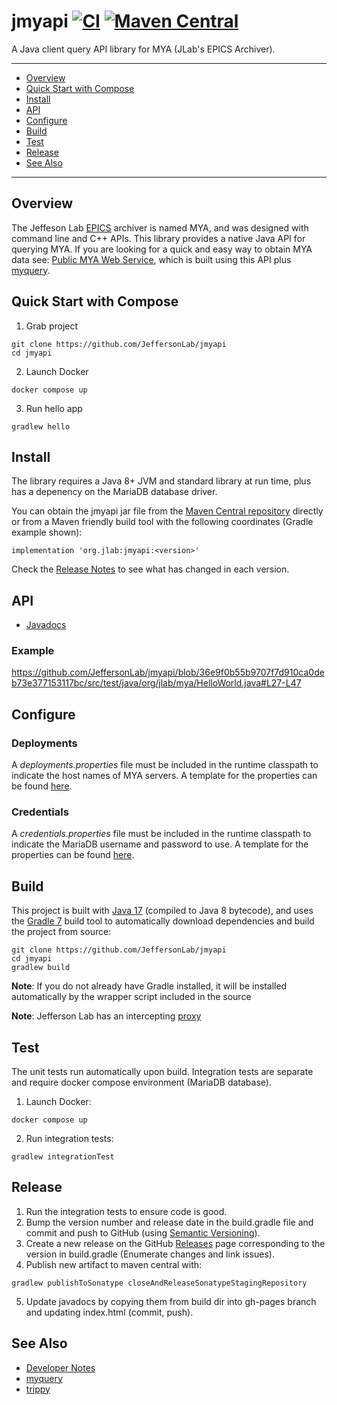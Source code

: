 # jmyapi [![CI](https://github.com/JeffersonLab/jmyapi/actions/workflows/ci.yml/badge.svg)](https://github.com/JeffersonLab/jmyapi/actions/workflows/ci.yml) [![Maven Central](https://badgen.net/maven/v/maven-central/org.jlab/jmyapi)](https://repo1.maven.org/maven2/org/jlab/jmyapi/)
A Java client query API library for MYA (JLab's EPICS Archiver).  

---
- [Overview](https://github.com/JeffersonLab/jmyapi#overview)
- [Quick Start with Compose](https://github.com/JeffersonLab/jmyapi#quick-start-with-compose)   
- [Install](https://github.com/JeffersonLab/jmyapi#install)
- [API](https://github.com/JeffersonLab/jmyapi#api) 
- [Configure](https://github.com/JeffersonLab/jmyapi#configure) 
- [Build](https://github.com/JeffersonLab/jmyapi#build)
- [Test](https://github.com/JeffersonLab/jmyapi#test)
- [Release](https://github.com/JeffersonLab/jmyapi#release)
- [See Also](https://github.com/JeffersonLab/jmyapi#see-also)
---

## Overview
The Jeffeson Lab [EPICS](https://en.wikipedia.org/wiki/EPICS) archiver is named MYA, and was designed with command line and C++ APIs.  This library provides a native Java API for querying MYA.  If you are looking for a quick and easy way to obtain MYA data see: [Public MYA Web Service](https://epicsweb.jlab.org/myquery/), which is built using this API plus [myquery](https://github.com/JeffersonLab/myquery).

## Quick Start with Compose
1. Grab project
```
git clone https://github.com/JeffersonLab/jmyapi
cd jmyapi
```
2. Launch Docker
```
docker compose up
```
3. Run hello app
```
gradlew hello
```

## Install
The library requires a Java 8+ JVM and standard library at run time, plus has a depenency on the MariaDB database driver.  

You can obtain the jmyapi jar file from the [Maven Central repository](https://repo1.maven.org/maven2/org/jlab/jmyapi/) directly or from a Maven friendly build tool with the following coordinates (Gradle example shown):
```
implementation 'org.jlab:jmyapi:<version>'
```
Check the [Release Notes](https://github.com/JeffersonLab/jmyapi/releases) to see what has changed in each version.  

## API
   - [Javadocs](https://jeffersonlab.github.io/jmyapi/)

### Example
https://github.com/JeffersonLab/jmyapi/blob/36e9f0b55b9707f7d910ca0deb73e377153117bc/src/test/java/org/jlab/mya/HelloWorld.java#L27-L47

## Configure
### Deployments
A _deployments.properties_ file must be included in the runtime classpath to indicate the host names of MYA servers.  A template for the properties can be found [here](https://github.com/JeffersonLab/jmyapi/blob/main/config/deployments.properties.template).

### Credentials
A _credentials.properties_ file must be included in the runtime classpath to indicate the MariaDB username and password to use.  A template for the properties can be found [here](https://github.com/JeffersonLab/jmyapi/blob/main/config/credentials.properties.template).


## Build
This project is built with [Java 17](https://adoptium.net/) (compiled to Java 8 bytecode), and uses the [Gradle 7](https://gradle.org/) build tool to automatically download dependencies and build the project from source:

```
git clone https://github.com/JeffersonLab/jmyapi
cd jmyapi
gradlew build
```
**Note**: If you do not already have Gradle installed, it will be installed automatically by the wrapper script included in the source

**Note**: Jefferson Lab has an intercepting [proxy](https://gist.github.com/slominskir/92c25a033db93a90184a5994e71d0b78)

## Test
The unit tests run automatically upon build.   Integration tests are separate and require docker compose environment (MariaDB database).
1. Launch Docker:
```
docker compose up
```
2. Run integration tests:
```
gradlew integrationTest
```

## Release
1. Run the integration tests to ensure code is good.
2. Bump the version number and release date in the build.gradle file and commit and push to GitHub (using [Semantic Versioning](https://semver.org/)).
3. Create a new release on the GitHub [Releases](https://github.com/JeffersonLab/jmyapi/releases) page corresponding to the version in build.gradle (Enumerate changes and link issues). 
4. Publish new artifact to maven central with:
```
gradlew publishToSonatype closeAndReleaseSonatypeStagingRepository
```
5. Update javadocs by copying them from build dir into gh-pages branch and updating index.html (commit, push).

## See Also
   - [Developer Notes](https://github.com/JeffersonLab/jmyapi/wiki/Developer-Notes)
   - [myquery](https://github.com/JeffersonLab/myquery)  
   - [trippy](https://github.com/JeffersonLab/trippy)
